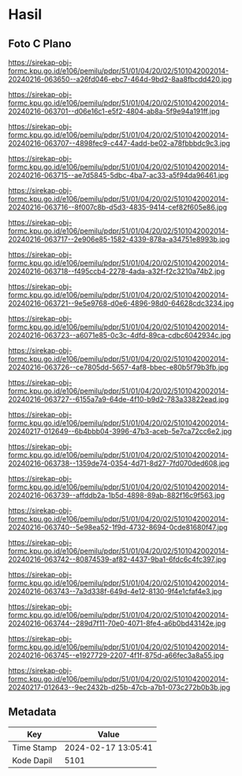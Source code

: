 # Hasil

## Foto C Plano

https://sirekap-obj-formc.kpu.go.id/e106/pemilu/pdpr/51/01/04/20/02/5101042002014-20240216-063650--a26fd046-ebc7-464d-9bd2-8aa8fbcdd420.jpg

https://sirekap-obj-formc.kpu.go.id/e106/pemilu/pdpr/51/01/04/20/02/5101042002014-20240216-063701--d06e16c1-e5f2-4804-ab8a-5f9e94a191ff.jpg

https://sirekap-obj-formc.kpu.go.id/e106/pemilu/pdpr/51/01/04/20/02/5101042002014-20240216-063707--4898fec9-c447-4add-be02-a78fbbbdc9c3.jpg

https://sirekap-obj-formc.kpu.go.id/e106/pemilu/pdpr/51/01/04/20/02/5101042002014-20240216-063715--ae7d5845-5dbc-4ba7-ac33-a5f94da96461.jpg

https://sirekap-obj-formc.kpu.go.id/e106/pemilu/pdpr/51/01/04/20/02/5101042002014-20240216-063716--8f007c8b-d5d3-4835-9414-cef82f605e86.jpg

https://sirekap-obj-formc.kpu.go.id/e106/pemilu/pdpr/51/01/04/20/02/5101042002014-20240216-063717--2e906e85-1582-4339-878a-a34751e8993b.jpg

https://sirekap-obj-formc.kpu.go.id/e106/pemilu/pdpr/51/01/04/20/02/5101042002014-20240216-063718--f495ccb4-2278-4ada-a32f-f2c3210a74b2.jpg

https://sirekap-obj-formc.kpu.go.id/e106/pemilu/pdpr/51/01/04/20/02/5101042002014-20240216-063721--9e5e9768-d0e6-4896-98d0-64628cdc3234.jpg

https://sirekap-obj-formc.kpu.go.id/e106/pemilu/pdpr/51/01/04/20/02/5101042002014-20240216-063723--a6071e85-0c3c-4dfd-89ca-cdbc6042934c.jpg

https://sirekap-obj-formc.kpu.go.id/e106/pemilu/pdpr/51/01/04/20/02/5101042002014-20240216-063726--ce7805dd-5657-4af8-bbec-e80b5f79b3fb.jpg

https://sirekap-obj-formc.kpu.go.id/e106/pemilu/pdpr/51/01/04/20/02/5101042002014-20240216-063727--6155a7a9-64de-4f10-b9d2-783a33822ead.jpg

https://sirekap-obj-formc.kpu.go.id/e106/pemilu/pdpr/51/01/04/20/02/5101042002014-20240217-012649--6b4bbb04-3996-47b3-aceb-5e7ca72cc6e2.jpg

https://sirekap-obj-formc.kpu.go.id/e106/pemilu/pdpr/51/01/04/20/02/5101042002014-20240216-063738--1359de74-0354-4d71-8d27-7fd070ded608.jpg

https://sirekap-obj-formc.kpu.go.id/e106/pemilu/pdpr/51/01/04/20/02/5101042002014-20240216-063739--affddb2a-1b5d-4898-89ab-882f16c9f563.jpg

https://sirekap-obj-formc.kpu.go.id/e106/pemilu/pdpr/51/01/04/20/02/5101042002014-20240216-063740--5e98ea52-1f9d-4732-8694-0cde81680f47.jpg

https://sirekap-obj-formc.kpu.go.id/e106/pemilu/pdpr/51/01/04/20/02/5101042002014-20240216-063742--80874539-af82-4437-9ba1-6fdc6c4fc397.jpg

https://sirekap-obj-formc.kpu.go.id/e106/pemilu/pdpr/51/01/04/20/02/5101042002014-20240216-063743--7a3d338f-649d-4e12-8130-9f4e1cfaf4e3.jpg

https://sirekap-obj-formc.kpu.go.id/e106/pemilu/pdpr/51/01/04/20/02/5101042002014-20240216-063744--289d7f11-70e0-4071-8fe4-a6b0bd43142e.jpg

https://sirekap-obj-formc.kpu.go.id/e106/pemilu/pdpr/51/01/04/20/02/5101042002014-20240216-063745--e1927729-2207-4f1f-875d-a66fec3a8a55.jpg

https://sirekap-obj-formc.kpu.go.id/e106/pemilu/pdpr/51/01/04/20/02/5101042002014-20240217-012643--9ec2432b-d25b-47cb-a7b1-073c272b0b3b.jpg


## Metadata

| Key        | Value               |
| ---------- | ------------------- |
| Time Stamp | 2024-02-17 13:05:41 |
| Kode Dapil | 5101                |



